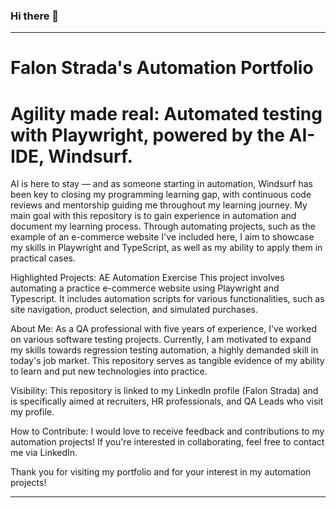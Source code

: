 ### Hi there 👋
---

# Falon Strada's Automation Portfolio
# Agility made real: Automated testing with Playwright, powered by the AI-IDE, Windsurf.

AI is here to stay — and as someone starting in automation, Windsurf has been key to closing my programming learning gap, with continuous code reviews and mentorship guiding me throughout my learning journey.
My main goal with this repository is to gain experience in automation and document my learning process. Through automating projects, such as the example of an e-commerce website I've included here, I aim to showcase my skills in Playwright and TypeScript, as well as my ability to apply them in practical cases. 

Highlighted Projects:
AE Automation Exercise
This project involves automating a practice e-commerce website using Playwright and Typescript. It includes automation scripts for various functionalities, such as site navigation, product selection, and simulated purchases.

About Me:
As a QA professional with five years of experience, I've worked on various software testing projects. Currently, I am motivated to expand my skills towards regression testing automation, a highly demanded skill in today's job market. This repository serves as tangible evidence of my ability to learn and put new technologies into practice.

Visibility:
This repository is linked to my LinkedIn profile (Falon Strada) and is specifically aimed at recruiters, HR professionals, and QA Leads who visit my profile.

How to Contribute:
I would love to receive feedback and contributions to my automation projects! If you're interested in collaborating, feel free to contact me via LinkedIn.

Thank you for visiting my portfolio and for your interest in my automation projects!

---


